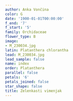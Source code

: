 ```yaml
---
author: Anka Vončina
color: G
date: '1900-01-01T00:00:00'
f_end: '7'
f_start: '5'
family: Orchidaceae
flower_type: B
image:
- M_230034.jpg
latin: Platanthera chlorantha
lead: M_230034.jpg
lead_sample: false
name: index
order: Platanthera
parallel: false
petals: '6'
petals_joined: false
star_shape: false
title: Zelenkasti vimenjak
---
```



